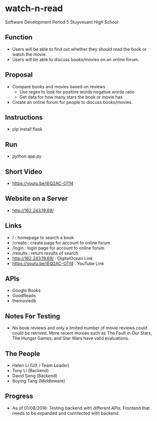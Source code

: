 # watch-n-read

Software Development Period 5
Stuyvesant High School

## Function
  - Users will be able to find out whether they should read the book or watch the movie.
  - Users will be able to discuss books/movies on an online forum.

## Proposal
  - Compare books and movies based on reviews
	- Use regex to look for positive words:negative words ratio
    - Get data for how many stars the book or movie has
  - Create an online forum for people to discuss books/movies.

## Instructions
  - pip install flask
  
## Run
  - python app.py

## Short Video
  - https://youtu.be/iEQ2AC-OTf4

## Website on a Server
  - http://162.243.19.69/
  
## Links
  - / : homepage to search a book
  - /create : create page for account to online forum
  - /login : login page for account to online forum
  - /results : return results of search
  - http://162.243.19.69/ : DigitalOcean Link
  - https://youtu.be/iEQ2AC-OTf4 : YouTube Link
  
## APIs
  - Google Books
  - GoodReads
  - themoviedb

## Notes For Testing
  - No book reviews and only a limited number of movie reviews could could be retrived. More recent movies such as The Fault in Our Stars, The Hunger Games, and Star Wars have valid evaluations. 
  
## The People
  - Helen Li (UX / Team Leader)
  - Tony Li (Backend)
  - David Song (Backend)
  - Boying Tang (Middleware)

## Progress
  - As of 01/08/2016: Testing backend with different APIs.
  		      Frontend that needs to be expanded and conntected with backend.


